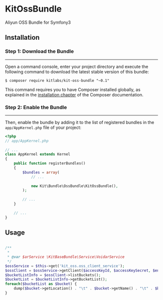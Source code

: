 # KitOssBundle
Aliyun OSS Bundle for Symfony3

## Installation
 
### Step 1: Download the Bundle
---------------------------
 
Open a command console, enter your project directory and execute the
following command to download the latest stable version of this bundle:
 
```console
$ composer require kitlabs/kit-oss-bundle "~0.1"
```
 
This command requires you to have Composer installed globally, as explained
in the [installation chapter](https://getcomposer.org/doc/00-intro.md)
of the Composer documentation.
 
### Step 2: Enable the Bundle
---------------------------
 
Then, enable the bundle by adding it to the list of registered bundles
in the `app/AppKernel.php` file of your project:
 
```php
<?php
// app/AppKernel.php
 
// ...
class AppKernel extends Kernel
{
    public function registerBundles()
    {
        $bundles = array(
            // ...
 
            new Kit\Bundle\OssBundle\KitOssBundle(),
        );
 
        // ...
    }
 
    // ...
}
```
## Usage
```php

/**
 *
 * @var $arService \KitBaseBundle\Service\VoidarService
 */
$ossService = $this->get('kit_oss.oss_client_service');
$ossClient = $ossService->getClient($accessKeyId, $accessKeySecret, $endpoint);
$bucketListInfo = $ossClient->listBuckets();
$bucketList = $bucketListInfo->getBucketList();
foreach($bucketList as $bucket) {
    dump($bucket->getLocation() . "\t" . $bucket->getName() . "\t" . $bucket->getCreatedate() . "\n");
}
```